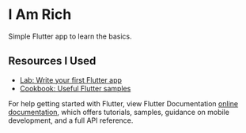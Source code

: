 # I Am Rich

Simple Flutter app to learn the basics.

## Resources I Used

- [Lab: Write your first Flutter app](https://flutter.dev/docs/get-started/codelab)
- [Cookbook: Useful Flutter samples](https://flutter.dev/docs/cookbook)

For help getting started with Flutter, view Flutter Documentation
[online documentation](https://flutter.dev/docs), which offers tutorials,
samples, guidance on mobile development, and a full API reference.
